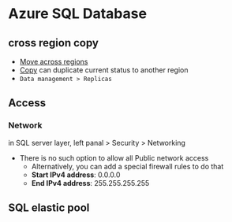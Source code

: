 # Azure SQL Database


## cross region copy
- [Move across regions](https://learn.microsoft.com/en-us/azure/resource-mover/tutorial-move-region-sql#move-sql-server)
- [Copy](https://learn.microsoft.com/en-us/azure/azure-sql/database/database-copy?view=azuresql&tabs=azure-powershell) can duplicate current status to another region
- `Data management > Replicas`
## Access

### Network
in SQL server layer, left panal > Security > Networking
- There is no such option to allow all Public network access
   - Alternatively, you can add a special firewall rules to do that
   - **Start IPv4 address**: 0.0.0.0
   - **End IPv4 address**: 255.255.255.255

## SQL elastic pool
